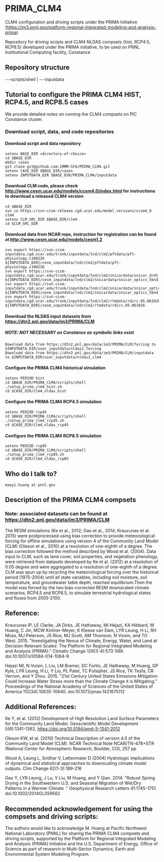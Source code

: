 # PRIMA_CLM4
CLM4 configuration and driving scripts under the PRIMA Initiative (https://im3.pnnl.gov/platform-regional-integrated-modeling-and-analysis-prima)

Repository for driving scripts and CLM4 NLDAS compsets (hist, RCP4.5, RCP8.5) developed under the PRIMA initiative, to be used on PNNL Institutional Computing facility, Constance

## Repository structure

---scripts/shell | ---inputdata

## Tutorial to configure the PRIMA CLM4 HIST, RCP4.5, and RCP8.5 cases
We provide detailed notes on running the CLM4 compsets on PIC Constance cluster.

### Download script, data, and code repositories
#### Download script and data repository
```
setenv BASE_DIR <directory-of-choice>
cd $BASE_DIR
mkdir cases
git clone git@github.com:IMMM-SFA/PRIMA_CLM4.git
setenv CASE_DIR $BASE_DIR/cases
setenv INPUTDATA_DIR $BASE_DIR/PRIMA_CLM4/inputdata
```
#### Download CLM code, please check http://www.cesm.ucar.edu/models/ccsm4.0/index.html for instructions to download a released CLM4 version
```
cd $BASE_DIR
svn co https://svn-ccsm-release.cgd.ucar.edu/model_versions/ccsm4_0 clm4
setenv CLM_SRC_DIR $BASE_DIR/clm4
cd $CLM_SRC_DIR
```
#### Download data from NCAR repo, instruction for registration can be found at http://www.cesm.ucar.edu/models/cesm1.2

```
svn export https://svn-ccsm-inputdata.cgd.ucar.edu/trunk/inputdata/lnd/clm2/pftdata/pft-physiology.c100226 ${INPUTDATA_DIR}/cesm_inputdata/lnd/clm2/pftdata/pft-physiology.c100226
svn export https://svn-ccsm-inputdata.cgd.ucar.edu/trunk/inputdata/lnd/clm2/snicardata/snicar_drdt_bst_fit_60_c070416.nc ${INPUTDATA_DIR}/cesm_inputdata/lnd/clm2/snicardata/snicar_optics_5bnd_c090915.nc
svn export https://svn-ccsm-inputdata.cgd.ucar.edu/trunk/inputdata/lnd/clm2/snicardata/snicar_optics_5bnd_c090915.nc ${INPUTDATA_DIR}/cesm_inputdata/lnd/clm2/snicardata/snicar_optics_5bnd_c090915.nc
svn export https://svn-ccsm-inputdata.cgd.ucar.edu/trunk/inputdata/lnd/clm2/rtmdata/rdirc.05.061026 ${INPUTDATA_DIR}/cesm_inputdata/lnd/clm2/rtmdata/rdirc.05.061026
```
#### Download the NLDAS input datasets from https://dtn2.pnl.gov/data/im3/PRIMA/CLM 
##### NOTE: NOT NECESSARY on Constance as symbolic links exist
```
Download data from https://dtn2.pnl.gov/data/im3/PRIMA/CLM/forcing to $INPUTDATA_DIR/user_inputdata/nldas2_forcing
Download data from https://dtn2.pnl.gov/data/im3/PRIMA/CLM/inputdata to $INPUTDATA_DIR/user_inputdata/nldas2_clm4
```
#### Configure the PRIMA CLM4 historical simulation
```
setenv PERIOD hist
cd $BASE_DIR/PRIMA_CLM4/scripts/shell
./setup_prima_clm4_hist.sh
cd $CASE_DIR/clm4_nldas_hist
```
#### Configure the PRIMA CLM4 RCP4.5 simulation
```
setenv PERIOD rcp45
cd $BASE_DIR/PRIMA_CLM4/scripts/shell
./setup_prima_clm4_rcp45.sh
cd $CASE_DIR/clm4_nldas_rcp45
```
#### Configure the PRIMA CLM4 RCP8.5 simulation
```
setenv PERIOD rcp85
cd $BASE_DIR/PRIMA_CLM4/scripts/shell
./setup_prima_clm4_rcp85.sh
cd $CASE_DIR/clm4_nldas_rcp85
```
## Who do I talk to?
    maoyi.huang at pnnl.gov

## Description of the PRIMA CLM4 compsets 
### Note: associated datasets can be found at https://dtn2.pnl.gov/data/im3/PRIMA/CLM
The RESM simulations (Ke et al., 2012; Gao et al., 2014; Kraucunas et al. 2015) were postprocessed using bias correction to provide meteorological forcing for offline simulations using version 4 of the Community Land Model (CLM) (Oleson et al., 2010) at a resolution of one-eighth of a degree. The bias correction followed the method described by Wood et al. (2004). Data input to CLM, such as land cover, soil properties, and vegetation phenology, were retrieved from datasets developed by Ke et al. (2012) at a resolution of 0.05 degree and were aggregated to a resolution of one-eighth of a degree. CLM was spun up by recycling the meteorological forcing over the historical period (1975-2004) until all state variables, including soil moisture, soil temperature, and groundwater table depth, reached equilibrium.Then the model was forced by the two bias-corrected RESM downscaled climate scenarios, RCP4.5 and RCP8.5, to simulate terrestrial hydrological states and fluxes from 2005-2100. 

## Reference:
Kraucunas IP, LE Clarke, JA Dirks, JE Hathaway, MI Hejazi, KA Hibbard, M Huang, C Jin, MCW Kintner-Meyer, K Kleese van Dam, LYR Leung, H Li, RH Moss, MJ Peterson, JS Rice, MJ Scott, AM Thomson, N Voisin, and TO West. 2015. "Investigating the Nexus of Climate, Energy, Water, and Land at Decision-Relevant Scales: The Platform for Regional Integrated Modeling and Analysis (PRIMA)." Climatic Change 129(3-4):573-588.  doi:10.1007/s10584-014-1064-9

Hejazi MI, N Voisin, L Liu, LM Bramer, DC Fortin, JE Hathaway, M Huang, GP Kyle, LYR Leung, H Li, Y Liu, PL Patel, TC Pulsipher, JS Rice, TK Tesfa, CR Vernon, and Y Zhou. 2015. "21st Century United States Emissions Mitigation Could Increase Water Stress more than the Climate Change it is Mitigating." Proceedings of the National Academy of Sciences of the United States of America 112(34):10635-10640.  doi:10.1073/pnas.1421675112

## Additional References:
Ke Y, et al. (2012) Development of High Resolution Land Surface Parameters for the Community Land Model. Geoscientific Model Development 5(6):1341-1362, https://doi.org/10.5194/gmd-5-1341-2012

Oleson KW, et al. (2010) Technical Description of version 4.0 of the Community Land Model (CLM). NCAR Technical Note NCAR/TN-478+STR (National Center for Atmospheric Research, Boulder, CO), 257 pp

Wood A, Leung L, Sridhar V, Lettenmaier D (2004) Hydrologic implications of dynamical and statistical approaches to downscaling climate model outputs. Clim Change 62(1-3):189-216

Gao Y, LYR Leung, J Lu, Y Liu, M Huang, and Y Qian. 2014. "Robust Spring Drying in the Southwestern U.S. and Seasonal Migration of Wet/Dry Patterns in a Warmer Climate ." Geophysical Research Letters 41:1745-1751.  doi:10.1002/2014GL059562

## Recommended acknowledgement for using the compsets and driving scripts:
The authors would like to acknowledge M. Huang at Pacific Northwest National Laboratory (PNNL) for sharing the PRIMA CLM4 compsets and driving scripts, supported by the Platform for Regional Integrated Modeling and Analysis (PRIMA) Initiative and the U.S. Department of Energy, Office of Science as part of research in Multi-Sector Dynamics, Earth and Environmental System Modeling Program.
